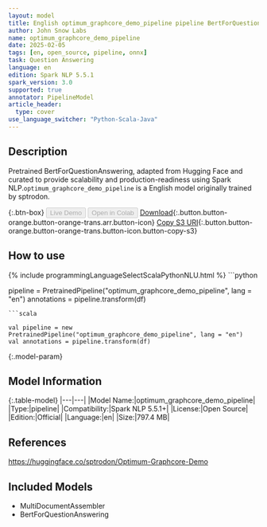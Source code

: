 ```yaml
---
layout: model
title: English optimum_graphcore_demo_pipeline pipeline BertForQuestionAnswering from sptrodon
author: John Snow Labs
name: optimum_graphcore_demo_pipeline
date: 2025-02-05
tags: [en, open_source, pipeline, onnx]
task: Question Answering
language: en
edition: Spark NLP 5.5.1
spark_version: 3.0
supported: true
annotator: PipelineModel
article_header:
  type: cover
use_language_switcher: "Python-Scala-Java"
---
```


## Description

Pretrained BertForQuestionAnswering, adapted from Hugging Face and curated to provide scalability and production-readiness using Spark NLP.`optimum_graphcore_demo_pipeline` is a English model originally trained by sptrodon.

{:.btn-box}
<button class="button button-orange" disabled>Live Demo</button>
<button class="button button-orange" disabled>Open in Colab</button>
[Download](https://s3.amazonaws.com/auxdata.johnsnowlabs.com/public/models/optimum_graphcore_demo_pipeline_en_5.5.1_3.0_1738763685904.zip){:.button.button-orange.button-orange-trans.arr.button-icon}
[Copy S3 URI](s3://auxdata.johnsnowlabs.com/public/models/optimum_graphcore_demo_pipeline_en_5.5.1_3.0_1738763685904.zip){:.button.button-orange.button-orange-trans.button-icon.button-copy-s3}

## How to use



<div class="tabs-box" markdown="1">
{% include programmingLanguageSelectScalaPythonNLU.html %}
```python

pipeline = PretrainedPipeline("optimum_graphcore_demo_pipeline", lang = "en")
annotations =  pipeline.transform(df)   

```
```scala

val pipeline = new PretrainedPipeline("optimum_graphcore_demo_pipeline", lang = "en")
val annotations = pipeline.transform(df)

```
</div>

{:.model-param}
## Model Information

{:.table-model}
|---|---|
|Model Name:|optimum_graphcore_demo_pipeline|
|Type:|pipeline|
|Compatibility:|Spark NLP 5.5.1+|
|License:|Open Source|
|Edition:|Official|
|Language:|en|
|Size:|797.4 MB|

## References

https://huggingface.co/sptrodon/Optimum-Graphcore-Demo

## Included Models

- MultiDocumentAssembler
- BertForQuestionAnswering